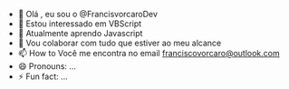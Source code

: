 - 👋 Olá , eu sou o @FrancisvorcaroDev
- 👀 Estou interessado em VBScript 
- 🌱 Atualmente aprendo Javascript 
- 💞️ Vou colaborar com tudo que estiver ao meu alcance 
- 📫 How to Você me encontra no email franciscovorcaro@outlook.com
- 😄 Pronouns: ...
- ⚡ Fun fact: ...

<!---
FrancisvorcaroDev/FrancisvorcaroDev is a ✨ special ✨ repository because its `README.md` (this file) appears on your GitHub profile.
You can click the Preview link to take a look at your changes.
--->
